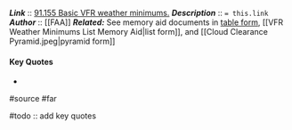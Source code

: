 ***Link***      :: [91.155 Basic VFR weather minimums.](https://www.ecfr.gov/current/title-14/section-91.155)
***Description***      :: `= this.link`
***Author*** :: [[FAA]]
***Related:*** See memory aid documents in [table form](https://www.faasafety.gov/files/gslac/courses/content/25/185/vfr%20weather%20minimums.pdf), [[VFR Weather Minimums List Memory Aid|list form]], and [[Cloud Clearance Pyramid.jpeg|pyramid form]]

#### Key Quotes
* 

#source #far

#todo :: add key quotes